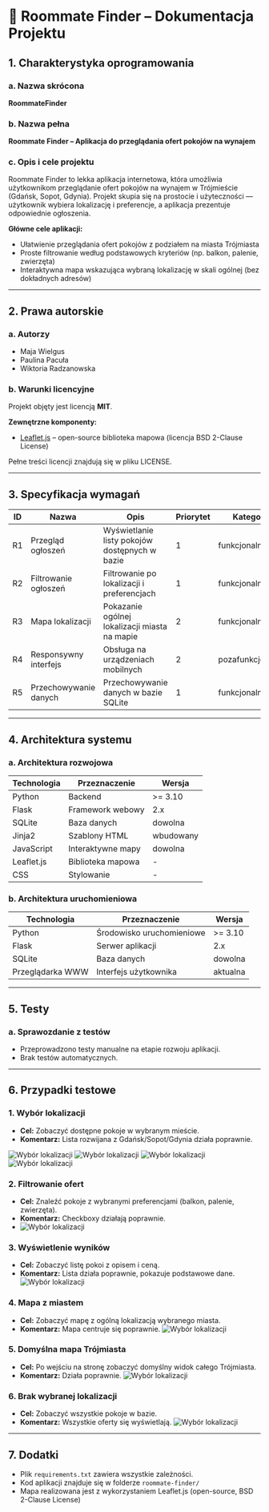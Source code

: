 
# 🏡 Roommate Finder – Dokumentacja Projektu

## 1. Charakterystyka oprogramowania

### a. Nazwa skrócona
**RoommateFinder**

### b. Nazwa pełna
**Roommate Finder – Aplikacja do przeglądania ofert pokojów na wynajem**

### c. Opis i cele projektu
Roommate Finder to lekka aplikacja internetowa, która umożliwia użytkownikom przeglądanie ofert pokojów na wynajem w Trójmieście (Gdańsk, Sopot, Gdynia). Projekt skupia się na prostocie i użyteczności — użytkownik wybiera lokalizację i preferencje, a aplikacja prezentuje odpowiednie ogłoszenia.

**Główne cele aplikacji:**
- Ułatwienie przeglądania ofert pokojów z podziałem na miasta Trójmiasta
- Proste filtrowanie według podstawowych kryteriów (np. balkon, palenie, zwierzęta)
- Interaktywna mapa wskazująca wybraną lokalizację w skali ogólnej (bez dokładnych adresów)

---

## 2. Prawa autorskie

### a. Autorzy
- Maja Wielgus  
- Paulina Pacuła  
- Wiktoria Radzanowska

### b. Warunki licencyjne
Projekt objęty jest licencją **MIT**.

**Zewnętrzne komponenty:**
- [Leaflet.js](https://leafletjs.com) – open-source biblioteka mapowa (licencja BSD 2-Clause License)

Pełne treści licencji znajdują się w pliku LICENSE.

---

## 3. Specyfikacja wymagań

| ID  | Nazwa                   | Opis                                                   | Priorytet | Kategoria       |
|-----|--------------------------|----------------------------------------------------------|-----------|------------------|
| R1  | Przegląd ogłoszeń        | Wyświetlanie listy pokojów dostępnych w bazie           | 1         | funkcjonalne     |
| R2  | Filtrowanie ogłoszeń     | Filtrowanie po lokalizacji i preferencjach              | 1         | funkcjonalne     |
| R3  | Mapa lokalizacji         | Pokazanie ogólnej lokalizacji miasta na mapie           | 2         | funkcjonalne     |
| R4  | Responsywny interfejs    | Obsługa na urządzeniach mobilnych                       | 2         | pozafunkcjonalne |
| R5  | Przechowywanie danych    | Przechowywanie danych w bazie SQLite                    | 1         | funkcjonalne     |

---

## 4. Architektura systemu

### a. Architektura rozwojowa

| Technologia | Przeznaczenie            | Wersja     |
|-------------|--------------------------|------------|
| Python      | Backend                  | >= 3.10    |
| Flask       | Framework webowy         | 2.x        |
| SQLite      | Baza danych              | dowolna    |
| Jinja2      | Szablony HTML            | wbudowany  |
| JavaScript  | Interaktywne mapy        | dowolna    |
| Leaflet.js  | Biblioteka mapowa        | -          |
| CSS         | Stylowanie               | -          |

### b. Architektura uruchomieniowa

| Technologia           | Przeznaczenie             | Wersja     |
|-----------------------|---------------------------|------------|
| Python                | Środowisko uruchomieniowe | >= 3.10    |
| Flask                 | Serwer aplikacji          | 2.x        |
| SQLite                | Baza danych               | dowolna    |
| Przeglądarka WWW      | Interfejs użytkownika     | aktualna   |

---

## 5. Testy

### a. Sprawozdanie z testów
- Przeprowadzono testy manualne na etapie rozwoju aplikacji.
- Brak testów automatycznych.

---

## 6. Przypadki testowe

### 1. Wybór lokalizacji
- **Cel:** Zobaczyć dostępne pokoje w wybranym mieście.
- **Komentarz:** Lista rozwijana z Gdańsk/Sopot/Gdynia działa poprawnie.

![Wybór lokalizacji](screenshots/wybor_lokalizacji_1.png)
![Wybór lokalizacji](screenshots/wybor_lokalizacji_2.png)
![Wybór lokalizacji](screenshots/wybor_lokalizacji_3.png)
![Wybór lokalizacji](screenshots/wybor_lokalizacji_4.png)

### 2. Filtrowanie ofert
- **Cel:** Znaleźć pokoje z wybranymi preferencjami (balkon, palenie, zwierzęta).
- **Komentarz:** Checkboxy działają poprawnie.
- ![Wybór lokalizacji](screenshots/filtrowanie_ofert.png)

### 3. Wyświetlenie wyników
- **Cel:** Zobaczyć listę pokoi z opisem i ceną.
- **Komentarz:** Lista działa poprawnie, pokazuje podstawowe dane.
![Wybór lokalizacji](screenshots/wyswietlanie_wynikow.png)
### 4. Mapa z miastem
- **Cel:** Zobaczyć mapę z ogólną lokalizacją wybranego miasta.
- **Komentarz:** Mapa centruje się poprawnie.
![Wybór lokalizacji](screenshots/mapa_z_obszarem_miasta.png)
### 5. Domyślna mapa Trójmiasta
- **Cel:** Po wejściu na stronę zobaczyć domyślny widok całego Trójmiasta.
- **Komentarz:** Działa poprawnie.
![Wybór lokalizacji](screenshots/domyslna_mapa.png)
### 6. Brak wybranej lokalizacji
- **Cel:** Zobaczyć wszystkie pokoje w bazie.
- **Komentarz:** Wszystkie oferty się wyświetlają.
![Wybór lokalizacji](screenshots/lista_wszystkich_ofert.png)
---

## 7. Dodatki

- Plik `requirements.txt` zawiera wszystkie zależności.
- Kod aplikacji znajduje się w folderze `roommate-finder/`
- Mapa realizowana jest z wykorzystaniem Leaflet.js (open-source, BSD 2-Clause License)
